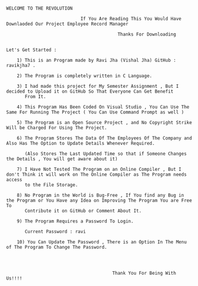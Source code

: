              
 
                                             			            WELCOME TO THE REVOLUTION
		
			                  	If You Are Reading This You Would Have Downlaoded Our Project Employee Record Manager
			 					
								              Thanks For Downloading


	Let's Get Started :
		
		1) This is an Program made by Ravi Jha (Vishal Jha) GitHub : ravikjha7 .

		2) The Program is completely written in C Language.

		3) I had made this project for My Semester Assignment , But I decided to Upload it on GitHub So That Everyone Can Get Benefit 			   		   	
		   From It.

		4) This Program Has Been Coded On Visual Studio , You Can Use The Same For Running The Project ( You Can Use Command Prompt as well )
		
		5) The Program is an Open Source Project , and No Copyright Strike Will be Charged For Using The Project.

		6) The Program Stores The Data Of The Employees Of The Company and Also Has The Option to Update Details Whenever Required.

		   (Also Stores The Last Updated Time so that if Someone Changes the Details , You will get aware about it)

		7) I Have Not Tested The Program on an Online Compiler , But I don't Think it will work on The Online Compiler as The Program needs access 		   	   
		   to the File Storage.

		8) No Program in the World is Bug-Free , If You find any Bug in the Program or You Have any Idea on Improving The Program You are Free To 		   	   
		   Contribute it on GitHub or Comment About It.

		9) The Program Requires a Password To Login. 
		
		   Current Password : ravi

	 	10) You Can Update The Password , There is an Option In The Menu of The Program To Change The Password.


					
										
							                Thank You For Being With Us!!!!
